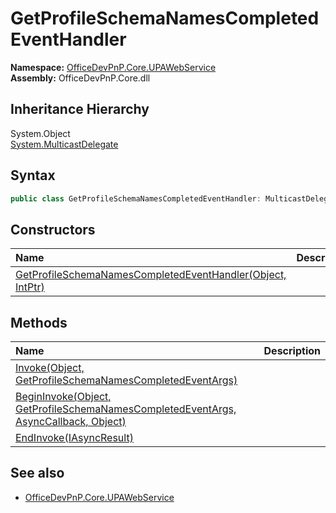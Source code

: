 # GetProfileSchemaNamesCompletedEventHandler
  

**Namespace:** [OfficeDevPnP.Core.UPAWebService](OfficeDevPnP.Core.UPAWebService.md)  
**Assembly:** OfficeDevPnP.Core.dll  
## Inheritance Hierarchy
System.Object  
    [System.MulticastDelegate](System.MulticastDelegate.md)
## Syntax
```C#
public class GetProfileSchemaNamesCompletedEventHandler: MulticastDelegate
```
## Constructors
|**Name**|**Description**|
|:-----|:-----|
| [GetProfileSchemaNamesCompletedEventHandler(Object, IntPtr)](OfficeDevPnP.Core.UPAWebService.GetProfileSchemaNamesCompletedEventHandler.ctor1.md) | 
## Methods
|**Name**|**Description**|
|:-----|:-----|
| [Invoke(Object, GetProfileSchemaNamesCompletedEventArgs)](OfficeDevPnP.Core.UPAWebService.GetProfileSchemaNamesCompletedEventHandler.c2301434.md) | 
| [BeginInvoke(Object, GetProfileSchemaNamesCompletedEventArgs, AsyncCallback, Object)](OfficeDevPnP.Core.UPAWebService.GetProfileSchemaNamesCompletedEventHandler.79fca42d.md) | 
| [EndInvoke(IAsyncResult)](OfficeDevPnP.Core.UPAWebService.GetProfileSchemaNamesCompletedEventHandler.c9867657.md) | 
## See also
- [OfficeDevPnP.Core.UPAWebService](OfficeDevPnP.Core.UPAWebService.md)
